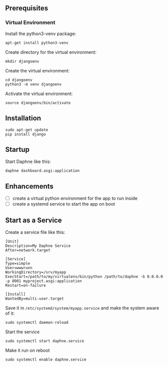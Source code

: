 ## Prerequisites

### Virtual Environment

Install the python3-venv package:

```
apt-get install python3-venv  
```

Create directory for the virtual environment:

```
mkdir djangoenv
```

Create the virtual environment:

```
cd djangoenv
python3 -m venv djangoenv  
```

Activate the virtual environment:

```
source djangoenv/bin/activate  
```


## Installation

```
sudo apt-get update
pip install django  
```

## Startup

Start Daphne like this:

```
daphne dashboard.asgi:application
```

## Enhancements

* [ ] create a virtual python environment for the app to run inside
* [ ] create a systemd service to start the app on boot

## Start as a Service

Create a service file like this:

```
[Unit]
Description=My Daphne Service
After=network.target

[Service]
Type=simple
User=wwwrunn
WorkingDirectory=/srv/myapp
ExecStart=/path/to/my/virtualenv/bin/python /path/to/daphne -b 0.0.0.0 -p 8001 myproject.asgi:application
Restart=on-failure

[Install]
WantedBy=multi-user.target
```

Save it in `/etc/systemd/system/myapp.service` and make the system aware of it:

```
sudo systemctl daemon-reload
```

Start the service

```
sudo systemctl start daphne.service
```

Make it run on reboot

```
sudo systemctl enable daphne.service
```